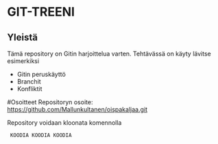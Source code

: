 # GIT-TREENI

## Yleistä
Tämä repository on Gitin harjoittelua varten. Tehtävässä on käyty lävitse esimerkiksi

<ul>
<li>Gitin peruskäyttö</li>
<li>Branchit</li>
  <li>Konfliktit</li>
</ul>

#Osoitteet
Repositoryn osoite: https://github.com/Mallunkultanen/oispakaljaa.git

Repository voidaan kloonata komennolla
<pre><code> KOODIA KOODIA KOODIA
</code></pre>
